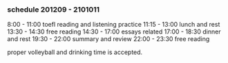 ### schedule 201209 - 2101011
8:00 - 11:00 toefl reading and listening practice
11:15 - 13:00 lunch and rest
13:30 - 14:30 free reading
14:30 - 17:00 essays related
17:00 - 18:30 dinner and rest
19:30 - 22:00 summary and review
22:00 - 23:30 free reading

proper volleyball and drinking time is accepted.